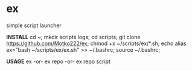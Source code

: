 # ex
simple script launcher

**INSTALL**
cd ~;
mkdir scripts logs;
cd scripts;
git clone https://github.com/Motko222/ex;
chmod +x ~/scripts/ex/*.sh;
echo alias ex=\"bash ~/scripts/ex/ex.sh\" >> ~/.bashrc;
source ~/.bashrc;

**USAGE**
ex
-or-
ex repo
-or-
ex repo script
